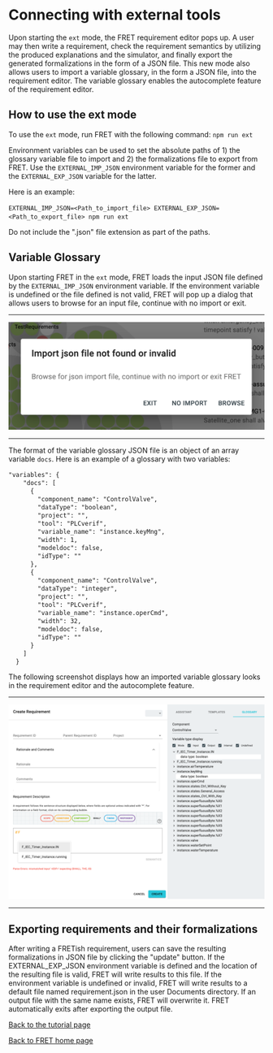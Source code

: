 # Connecting with external tools

Upon starting the `ext` mode, the FRET requirement editor pops up. A user may then write a requirement, check the requirement semantics by utilizing the produced explanations and the simulator, and finally export the generated formalizations in the form of a JSON file. This new mode also allows users to import a variable glossary, in the form a JSON file, into the requirement editor. The variable glossary enables the autocomplete feature of the requirement editor.

## How to use the ext mode

To use the `ext` mode, run FRET with the following command: `npm run ext`

Environment variables can be used to set the absolute paths of 1) the glossary variable file to import  and 2) the formalizations file to export from FRET. Use the `EXTERNAL_IMP_JSON` environment variable for the former and the `EXTERNAL_EXP_JSON` variable for the latter.

Here is an example:

 `EXTERNAL_IMP_JSON=<Path_to_import_file> EXTERNAL_EXP_JSON=<Path_to_export_file> npm run ext`

Do not include the ".json" file extension as part of the paths.

 ## Variable Glossary

 Upon starting FRET in the `ext` mode,  FRET loads the  input JSON file defined by the `EXTERNAL_IMP_JSON` environment variable.  If the environment variable is undefined or the file defined is not valid, FRET will pop up a dialog that allows users to browse for an input file, continue with no import or exit.

***
<img src="../../screen_shots/invalid_json_import.png">

***

The format of the variable glossary JSON file is an object of an array variable `docs`. Here is an example of a glossary with two variables:

```
"variables": {
    "docs": [
      {
        "component_name": "ControlValve",
        "dataType": "boolean",
        "project": "",
        "tool": "PLCverif",
        "variable_name": "instance.keyMng",
        "width": 1,
        "modeldoc": false,
        "idType": ""
      },
      {
        "component_name": "ControlValve",
        "dataType": "integer",
        "project": "",
        "tool": "PLCverif",
        "variable_name": "instance.operCmd",
        "width": 32,
        "modeldoc": false,
        "idType": ""
      }
    ]
  }
```

The following screenshot displays how an imported variable glossary looks in the requirement editor and the autocomplete feature.
***
<img src="../../screen_shots/variable-glossary.png">

***

## Exporting requirements and their formalizations

 After writing a FRETish requirement, users can save the resulting formalizations in JSON file by clicking the "update" button.  If the EXTERNAL_EXP_JSON environment variable is defined and the location of the resulting file is valid, FRET will write results to this file.  If the environment variable is undefined or invalid, FRET will write results to a default file named requirement.json in the user Documents directory.  If an output file with the same name exists, FRET will overwrite it.  FRET automatically exits after exporting the output file.


[Back to the tutorial page](../tutorial.md)

[Back to FRET home page](../../userManual.md)
